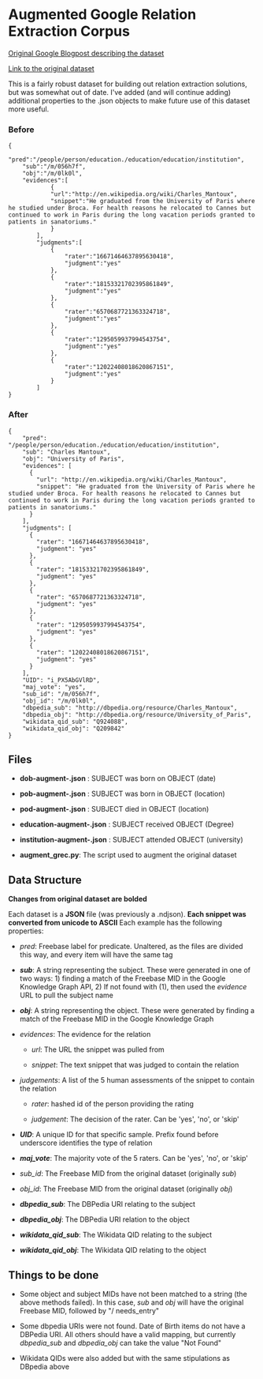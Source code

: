 # Augmented Google Relation Extraction Corpus
[Original Google Blogpost describing the dataset](https://ai.googleblog.com/2013/04/50000-lessons-on-how-to-read-relation.html)

[Link to the original dataset](https://code.google.com/archive/p/relation-extraction-corpus/)

This is a fairly robust dataset for building out relation extraction solutions, but was somewhat out of date. I've added (and will continue adding) additional properties to the .json objects to make future use of this dataset more useful. 

### Before
```
{
    "pred":"/people/person/education./education/education/institution",
    "sub":"/m/056h7f",
    "obj":"/m/0lk0l",
    "evidences":[
            {
            "url":"http://en.wikipedia.org/wiki/Charles_Mantoux",
            "snippet":"He graduated from the University of Paris where he studied under Broca. For health reasons he relocated to Cannes but continued to work in Paris during the long vacation periods granted to patients in sanatoriums."
            }
        ],
        "judgments":[
            {
                "rater":"16671464637895630418",
                "judgment":"yes"
            },
            {
                "rater":"18153321702395861849",
                "judgment":"yes"
            },
            {
                "rater":"6570687721363324718",
                "judgment":"yes"
            },
            {
                "rater":"1295059937994543754",
                "judgment":"yes"
            },
            {
                "rater":"12022408018620867151",
                "judgment":"yes"
            }
        ]
}
```

### After
```
{
    "pred": "/people/person/education./education/education/institution",
    "sub": "Charles Mantoux",
    "obj": "University of Paris",
    "evidences": [
      {
        "url": "http://en.wikipedia.org/wiki/Charles_Mantoux",
        "snippet": "He graduated from the University of Paris where he studied under Broca. For health reasons he relocated to Cannes but continued to work in Paris during the long vacation periods granted to patients in sanatoriums."
      }
    ],
    "judgments": [
      {
        "rater": "16671464637895630418",
        "judgment": "yes"
      },
      {
        "rater": "18153321702395861849",
        "judgment": "yes"
      },
      {
        "rater": "6570687721363324718",
        "judgment": "yes"
      },
      {
        "rater": "1295059937994543754",
        "judgment": "yes"
      },
      {
        "rater": "12022408018620867151",
        "judgment": "yes"
      }
    ],
    "UID": "i_PX5AbGVlRD",
    "maj_vote": "yes",
    "sub_id": "/m/056h7f",
    "obj_id": "/m/0lk0l",
    "dbpedia_sub": "http://dbpedia.org/resource/Charles_Mantoux",
    "dbpedia_obj": "http://dbpedia.org/resource/University_of_Paris",
    "wikidata_qid_sub": "Q924088",
    "wikidata_qid_obj": "Q209842"
}
```

## Files

* **dob-augment-.json** : SUBJECT was born on OBJECT (date)

* **pob-augment-.json** : SUBJECT was born in OBJECT (location)

* **pod-augment-.json** : SUBJECT died in OBJECT (location)

* **education-augment-.json** : SUBJECT received OBJECT (Degree)

* **institution-augment-.json** : SUBJECT attended OBJECT (university)

* **augment_grec.py**: The script used to augment the original dataset

## Data Structure
**Changes from original dataset are bolded**

Each dataset is a **JSON** file (was previously a .ndjson). **Each snippet was converted from unicode to ASCII** Each example has the following properties:

* _pred_: Freebase label for predicate. Unaltered, as the files are divided this way, and every item will have the same tag

* ***sub***: A string representing the subject. These were generated in one of two ways: 1) finding a match of the Freebase MID in the Google Knowledge Graph API, 2) If not found with (1), then used the _evidence_ URL to pull the subject name

* ***obj***: A string representing the object. These were generated by finding a match of the Freebase MID in the Google Knowledge Graph

* _evidences_: The evidence for the relation

  * _url_: The URL the snippet was pulled from
  
  * _snippet_: The text snippet that was judged to contain the relation
  
* _judgements_: A list of the 5 human assessments of the snippet to contain the relation

  * _rater_: hashed id of the person providing the rating
  
  * _judgement_: The decision of the rater. Can be 'yes', 'no', or 'skip'
  
* ***UID***: A unique ID for that specific sample. Prefix found before underscore identifies the type of relation

* ***maj_vote***: The majority vote of the 5 raters. Can be 'yes', 'no', or 'skip'

* _sub_id_: The Freebase MID from the original dataset (originally _sub_)

* _obj_id_: The Freebase MID from the original dataset (originally _obj_)

* ***dbpedia_sub***: The DBPedia URI relating to the subject

* ***dbpedia_obj***: The DBPedia URI relation to the object

* ***wikidata_qid_sub***: The Wikidata QID relating to the subject

* ***wikidata_qid_obj***: The Wikidata QID relating to the object

## Things to be done

* Some object and subject MIDs have not been matched to a string (the above methods failed). In this case, _sub_ and _obj_ will have the original Freebase MID, followed by "/ needs_entry"

* Some dbpedia URIs were not found. Date of Birth items do not have a DBPedia URI. All others should have a valid mapping, but currently _dbpedia_sub_ and _dbpedia_obj_ can take the value "Not Found"

* Wikidata QIDs were also added but with the same stipulations as DBpedia above
